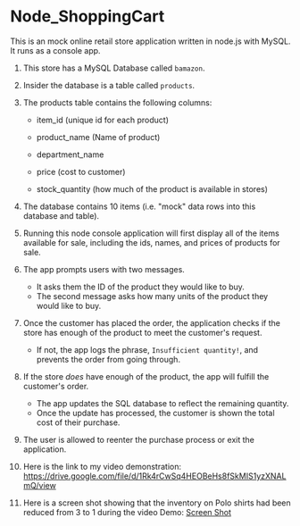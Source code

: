 # Node_ShoppingCart

This is an mock online retail store application written in node.js with MySQL.  It runs as a console app.

1. This store has a MySQL Database called `bamazon`.

2. Insider the database is a table called `products`.

3. The products table contains the following columns:

   * item_id (unique id for each product)

   * product_name (Name of product)

   * department_name

   * price (cost to customer)

   * stock_quantity (how much of the product is available in stores)

4. The database contains 10 items (i.e. "mock" data rows into this database and table).

5. Running this node console application will first display all of the items available for sale, including the ids, names, and prices of products for sale.

6. The app prompts users with two messages.

   * It asks them the ID of the product they would like to buy.
   * The second message asks how many units of the product they would like to buy.

7. Once the customer has placed the order, the application checks if the store has enough of the product to meet the customer's request.

   * If not, the app logs the phrase, `Insufficient quantity!`, and prevents the order from going through.

8. If the store _does_ have enough of the product, the app will fulfill the customer's order.
   * The app updates the SQL database to reflect the remaining quantity.
   * Once the update has processed, the customer is shown the total cost of their purchase.

9. The user is allowed to reenter the purchase process or exit the application.

10. Here is the link to my video demonstration:  <https://drive.google.com/file/d/1Rk4rCwSq4HEOBeHs8fSkMIS1yzXNALmQ/view>

11. Here is a screen shot showing that the inventory on Polo shirts had been reduced from 3 to 1 during the video Demo:
    [Screen Shot](Product_table_db_screenshot.png)
